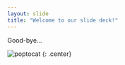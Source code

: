 ```yaml
---
layout: slide
title: "Welcome to our slide deck!"
---
```


Good-bye...

![poptocat](https://octodex.github.com/images/poptocat.png)
{: .center}
